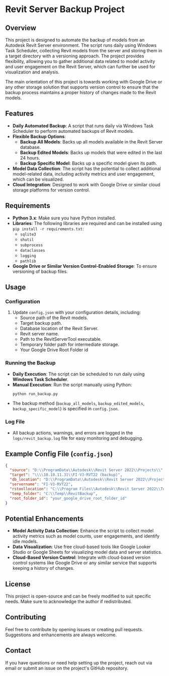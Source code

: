 # Revit Server Backup Project

## Overview
This project is designed to automate the backup of models from an Autodesk Revit Server environment. The script runs daily using Windows Task Scheduler, collecting Revit models from the server and storing them in a target directory with a versioning approach. The project provides flexibility, allowing you to gather additional data related to model activity and user engagement on the Revit Server, which can further be used for visualization and analysis.

The main orientation of this project is towards working with Google Drive or any other storage solution that supports version control to ensure that the backup process maintains a proper history of changes made to the Revit models.

## Features
- **Daily Automated Backup**: A script that runs daily via Windows Task Scheduler to perform automated backups of Revit models.
- **Flexible Backup Options**:
  - **Backup All Models**: Backs up all models available in the Revit Server database.
  - **Backup Edited Models**: Backs up models that were edited in the last 24 hours.
  - **Backup Specific Model**: Backs up a specific model given its path.
- **Model Data Collection**: The script has the potential to collect additional model-related data, including activity metrics and user engagement, which can be visualized.
- **Cloud Integration**: Designed to work with Google Drive or similar cloud storage platforms for version control.

## Requirements
- **Python 3.x**: Make sure you have Python installed.
- **Libraries**: The following libraries are required and can be installed using `pip install -r requirements.txt`:
  - `sqlite3`
  - `shutil`
  - `subprocess`
  - `dataclasses`
  - `logging`
  - `pathlib`
- **Google Drive or Similar Version Control-Enabled Storage**: To ensure versioning of backup files.

## Usage
### Configuration
1. Update `config.json` with your configuration details, including:
   - Source path of the Revit models.
   - Target backup path.
   - Database location of the Revit Server.
   - Revit server name.
   - Path to the RevitServerTool executable.
   - Temporary folder path for intermediate storage.
   - Your Google Drive Root Folder id

### Running the Backup
- **Daily Execution**: The script can be scheduled to run daily using **Windows Task Scheduler**.
- **Manual Execution**: Run the script manually using Python:
  ```sh
  python run_backup.py
  ```
- The backup method (`backup_all_models`, `backup_edited_models`, `backup_specific_model`) is specified in `config.json`.

### Log File
- All backup actions, warnings, and errors are logged in the `logs/revit_backup.log` file for easy monitoring and debugging.

## Example Config File (`config.json`)
```json
{
  "source": "D:\\ProgramData\\Autodesk\\Revit Server 2022\\Projects\\",
  "target": "\\\\10.10.11.31\\FI-V3-RVT22 (backup)",
  "db_location": "D:\\ProgramData\\Autodesk\\Revit Server 2022\\Projects\\ModelLocationTable.db3",
  "servername": "FI-V3-RVT22",
  "rstoollocation": "C:\\Program Files\\Autodesk\\Revit Server 2022\\Tools\\RevitServerToolCommand\\RevitServerTool",
  "temp_folder": "C:\\Temp\\RevitBackup",
  "root_folder_id": "your_google_drive_root_folder_id"
}
```

## Potential Enhancements
- **Model Activity Data Collection**: Enhance the script to collect model activity metrics such as model counts, user engagements, and identify idle models.
- **Data Visualization**: Use free cloud-based tools like Google Looker Studio or Google Sheets for visualizing model data and server statistics.
- **Cloud-Based Version Control**: Integrate with cloud-based version control systems like Google Drive or any similar service that supports keeping a history of changes.

## License
This project is open-source and can be freely modified to suit specific needs. Make sure to acknowledge the author if redistributed.

## Contributing
Feel free to contribute by opening issues or creating pull requests. Suggestions and enhancements are always welcome.

## Contact
If you have questions or need help setting up the project, reach out via email or submit an issue on the project's GitHub repository.
